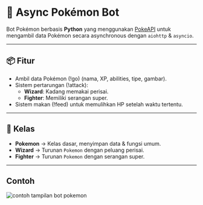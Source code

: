 # 🐉 Async Pokémon Bot

Bot Pokémon berbasis **Python** yang menggunakan [PokeAPI](https://pokeapi.co/) untuk mengambil data Pokémon secara asynchronous dengan `aiohttp` & `asyncio`.

---

## 📦 Fitur
- Ambil data Pokémon (!go) (nama, XP, abilities, tipe, gambar).
- Sistem pertarungan (!attack):
  - **Wizard**: Kadang memakai perisai.
  - **Fighter**: Memiliki serangan super.
- Sistem makan (!feed) untuk memulihkan HP setelah waktu tertentu.

---

## 📜 Kelas
- **Pokemon** → Kelas dasar, menyimpan data & fungsi umum.
- **Wizard** → Turunan `Pokemon` dengan peluang perisai.
- **Fighter** → Turunan `Pokemon` dengan serangan super.

---

## Contoh

![contoh tampilan bot pokemon](https://github.com/user-attachments/assets/94ebd223-ddc6-4abc-b36f-16c89637b887)
